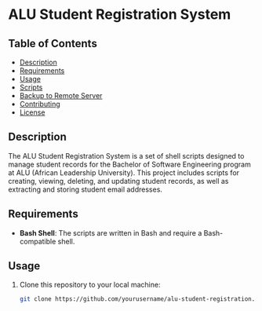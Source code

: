 # ALU Student Registration System

## Table of Contents

- [Description](#description)
- [Requirements](#requirements)
- [Usage](#usage)
- [Scripts](#scripts)
- [Backup to Remote Server](#backup-to-remote-server)
- [Contributing](#contributing)
- [License](#license)

## Description

The ALU Student Registration System is a set of shell scripts designed to manage student records for the Bachelor of Software Engineering program at ALU (African Leadership University). This project includes scripts for creating, viewing, deleting, and updating student records, as well as extracting and storing student email addresses.

## Requirements

- **Bash Shell**: The scripts are written in Bash and require a Bash-compatible shell.

## Usage

1. Clone this repository to your local machine:

   ```bash
   git clone https://github.com/yourusername/alu-student-registration.git
